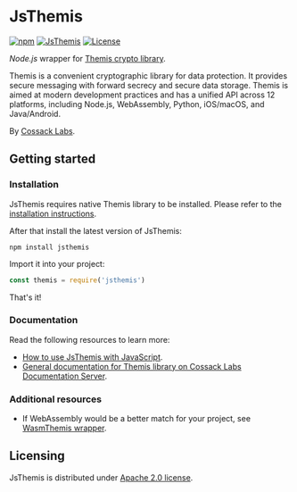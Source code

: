 # JsThemis

[![npm][npm-badge]][npm]
[![JsThemis][github-ci-badge]][github-ci]
[![License][license-badge]][license]

_Node.js_ wrapper for [Themis crypto library](https://github.com/cossacklabs/themis).

Themis is a convenient cryptographic library for data protection. 
It provides secure messaging with forward secrecy and secure data storage. Themis is aimed at modern development practices and has a unified API across 12 platforms, including Node.js, WebAssembly, Python, iOS/macOS, and Java/Android.

By [Cossack Labs](https://www.cossacklabs.com/themis/).

[npm]: https://www.npmjs.com/package/jsthemis
[npm-badge]: https://img.shields.io/npm/v/jsthemis.svg
[github-ci]: https://github.com/cossacklabs/themis/actions?query=workflow%3AJsThemis
[github-ci-badge]: https://github.com/cossacklabs/themis/workflows/JsThemis/badge.svg
[license]: LICENSE
[license-badge]: https://img.shields.io/npm/l/jsthemis.svg

## Getting started

### Installation

JsThemis requires native Themis library to be installed.
Please refer to the [installation instructions](https://docs.cossacklabs.com/themis/languages/nodejs/installation/).

After that install the latest version of JsThemis:

```
npm install jsthemis
```

Import it into your project:

```javascript
const themis = require('jsthemis')
```

That's it!

### Documentation

Read the following resources to learn more:

  - [How to use JsThemis with JavaScript](https://docs.cossacklabs.com/themis/languages/nodejs/).
  - [General documentation for Themis library on Cossack Labs Documentation Server](https://docs.cossacklabs.com/themis/).

### Additional resources  
  - If WebAssembly would be a better match for your project, see [WasmThemis wrapper](https://www.npmjs.com/package/wasm-themis).

## Licensing

JsThemis is distributed under [Apache 2.0 license](https://www.apache.org/licenses/LICENSE-2.0).
